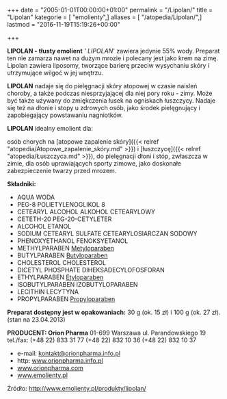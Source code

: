 +++
date = "2005-01-01T00:00:00+01:00"
permalink = "/Lipolan/"
title = "Lipolan"
kategorie = [ "emolienty",]
aliases = [ "/atopedia/Lipolan/",]
lastmod = "2016-11-19T15:19:26+00:00"

+++

**LIPOLAN - tłusty emolient** *' LIPOLAN*' zawiera jedynie 55% wody. Preparat ten nie zamarza nawet na dużym mrozie i polecany jest jako krem na zimę. Lipolan zawiera liposomy, tworzące barierę przeciw wysychaniu skóry i utrzymujące wilgoć w jej wnętrzu.

**LIPOLAN** nadaje się do pielęgnacji skóry atopowej w czasie naisleń choroby, a także podczas niesprzyjającej dla niej pory roku - zimy. Może być także używany do zmiękczenia łusek na ogniskach łuszczycy. Nadaje się też na dłonie i stopy u zdrowych osób, jako środek pielęgnujący i zapobiegający powstawaniu nagniotków.

**LIPOLAN** idealny emolient dla:

osób chorych na [atopowe zapalenie skóry]({{< relref "atopedia/Atopowe_zapalenie_skóry.md" >}}) i [łuszczycę]({{< relref "atopedia/Łuszczyca.md" >}}), do pielęgnacji dłoni i stóp, zwłaszcza w zimie, dla osób uprawiających sporty zimowe, jako doskonałe zabezpieczenie twarzy przed mrozem.

**Składniki:**

-   AQUA WODA
-   PEG-8 POLIETYLENOGLIKOL 8
-   CETEARYL ALCOHOL ALKOHOL CETEARYLOWY
-   CETETH-20 PEG-20-CETYLETER
-   ALCOHOL ETANOL
-   SODIUM CETEARYL SULFATE CETEARYLOSIARCZAN SODOWY
-   PHENOXYETHANOL FENOKSYETANOL
-   METHYLPARABEN [Metyloparaben](/atopedia/Metyloparaben)
-   BUTYLPARABEN [Butyloparaben](/atopedia/Butyloparaben)
-   CHOLESTEROL CHOLESTEROL
-   DICETYL PHOSPHATE DIHEKSADECYLOFOSFORAN
-   ETHYLPARABEN [Etyloparaben](/atopedia/Etyloparaben)
-   ISOBUTYLPARABEN IZOBUTYLOPARABEN
-   LECITHIN LECYTYNA
-   PROPYLPARABEN [Propyloparaben](/atopedia/Propyloparaben)

**Preparat dostępny jest w opakowaniach:** 30 g (ok. 15 zł) i 100 g (ok. 27 zł).(stan na 23.04.2013)

**PRODUCENT: Orion Pharma** 01-699 Warszawa ul. Parandowskiego 19 tel./fax: (+48 22) 833 31 77 (+48 22) 832 10 36 (+48 22) 832 10 37

-   e-mail: kontakt@orionpharma.info.pl
-   http: www.orionpharma.info.pl
-   www.orionpharma.com
-   www.emolienty.pl

Żródło: <http://www.emolienty.pl/produkty/lipolan/>
